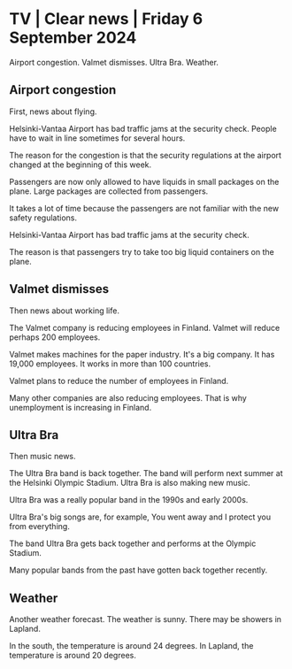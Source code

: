 # TV \| Clear news \| Friday 6 September 2024

Airport congestion. Valmet dismisses. Ultra Bra. Weather.

## Airport congestion

First, news about flying.

Helsinki-Vantaa Airport has bad traffic jams at the security check. People have to wait in line sometimes for several hours.

The reason for the congestion is that the security regulations at the airport changed at the beginning of this week.

Passengers are now only allowed to have liquids in small packages on the plane. Large packages are collected from passengers.

It takes a lot of time because the passengers are not familiar with the new safety regulations.

Helsinki-Vantaa Airport has bad traffic jams at the security check.

The reason is that passengers try to take too big liquid containers on the plane.

## Valmet dismisses

Then news about working life.

The Valmet company is reducing employees in Finland. Valmet will reduce perhaps 200 employees.

Valmet makes machines for the paper industry. It's a big company. It has 19,000 employees. It works in more than 100 countries.

Valmet plans to reduce the number of employees in Finland.

Many other companies are also reducing employees. That is why unemployment is increasing in Finland.

## Ultra Bra

Then music news.

The Ultra Bra band is back together. The band will perform next summer at the Helsinki Olympic Stadium. Ultra Bra is also making new music.

Ultra Bra was a really popular band in the 1990s and early 2000s.

Ultra Bra's big songs are, for example, You went away and I protect you from everything.

The band Ultra Bra gets back together and performs at the Olympic Stadium.

Many popular bands from the past have gotten back together recently.

## Weather

Another weather forecast. The weather is sunny. There may be showers in Lapland.

In the south, the temperature is around 24 degrees. In Lapland, the temperature is around 20 degrees.

